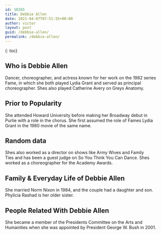 ```yaml
---
id: 10265
title: Debbie Allen
date: 2021-04-07T07:51:55+00:00
author: victor
layout: post
guid: /debbie-allen/
permalink: /debbie-allen/
---
```



{: toc}


## Who is Debbie Allen



Dancer, choreographer, and actress known for her work on the 1982 series Fame, in which she both played Lydia Grant and served as principal choreographer. Shes also played Catherine Avery on Greys Anatomy.

                
                
                
## Prior to Popularity



She attended Howard University before making her Broadway debut in Purlie with a role in the chorus. She first assumed the role of Fames Lydia Grant in the 1980 movie of the same name.

                
                
                
## Random data



Shes also worked as a director on shows like Army Wives and Family Ties and has been a guest judge on So You Think You Can Dance. Shes worked as a choreographer for the Academy Awards.

                
                
                
## Family & Everyday Life of Debbie Allen



She married Norm Nixon in 1984, and the couple had a daughter and son. Phylicia Rashad is her older sister.

                
                
                
## People Related With Debbie Allen



She became a member of the Presidents Committee on the Arts and Humanities when she was appointed by President George W. Bush in 2001.

                
              
            
          
          
          